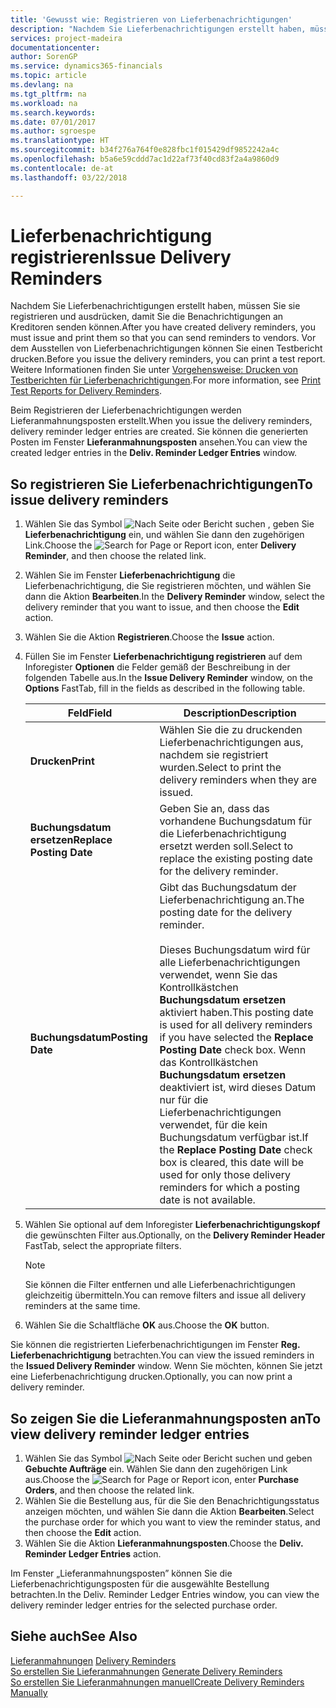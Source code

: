 ```yaml
---
title: 'Gewusst wie: Registrieren von Lieferbenachrichtigungen'
description: "Nachdem Sie Lieferbenachrichtigungen erstellt haben, müssen Sie sie registrieren und ausdrücken, damit Sie die Benachrichtigungen an Kreditoren senden können. Vor der Registrierung der Lieferbenachrichtigungen können Sie einen Testbericht drucken."
services: project-madeira
documentationcenter: 
author: SorenGP
ms.service: dynamics365-financials
ms.topic: article
ms.devlang: na
ms.tgt_pltfrm: na
ms.workload: na
ms.search.keywords: 
ms.date: 07/01/2017
ms.author: sgroespe
ms.translationtype: HT
ms.sourcegitcommit: b34f276a764f0e828fbc1f015429df9852242a4c
ms.openlocfilehash: b5a6e59cddd7ac1d22af73f40cd83f2a4a9860d9
ms.contentlocale: de-at
ms.lasthandoff: 03/22/2018

---
```

# <a name="issue-delivery-reminders"></a><span data-ttu-id="88092-104">Lieferbenachrichtigung registrieren</span><span class="sxs-lookup"><span data-stu-id="88092-104">Issue Delivery Reminders</span></span>
<span data-ttu-id="88092-105">Nachdem Sie Lieferbenachrichtigungen erstellt haben, müssen Sie sie registrieren und ausdrücken, damit Sie die Benachrichtigungen an Kreditoren senden können.</span><span class="sxs-lookup"><span data-stu-id="88092-105">After you have created delivery reminders, you must issue and print them so that you can send reminders to vendors.</span></span> <span data-ttu-id="88092-106">Vor dem Ausstellen von Lieferbenachrichtigungen können Sie einen Testbericht drucken.</span><span class="sxs-lookup"><span data-stu-id="88092-106">Before you issue the delivery reminders, you can print a test report.</span></span> <span data-ttu-id="88092-107">Weitere Informationen finden Sie unter [Vorgehensweise: Drucken von Testberichten für  Lieferbenachrichtigungen](how-to-print-test-reports-for-delivery-reminders.md).</span><span class="sxs-lookup"><span data-stu-id="88092-107">For more information, see [Print Test Reports for Delivery Reminders](how-to-print-test-reports-for-delivery-reminders.md).</span></span>  

<span data-ttu-id="88092-108">Beim Registrieren der Lieferbenachrichtigungen werden Lieferanmahnungsposten erstellt.</span><span class="sxs-lookup"><span data-stu-id="88092-108">When you issue the delivery reminders, delivery reminder ledger entries are created.</span></span> <span data-ttu-id="88092-109">Sie können die generierten Posten im Fenster **Lieferanmahnungsposten** ansehen.</span><span class="sxs-lookup"><span data-stu-id="88092-109">You can view the created ledger entries in the **Deliv. Reminder Ledger Entries** window.</span></span>  

## <a name="to-issue-delivery-reminders"></a><span data-ttu-id="88092-110">So registrieren Sie Lieferbenachrichtigungen</span><span class="sxs-lookup"><span data-stu-id="88092-110">To issue delivery reminders</span></span>  

1.  <span data-ttu-id="88092-111">Wählen Sie das Symbol ![Nach Seite oder Bericht suchen](../../media/ui-search/search_small.png "Nach Seite oder Bericht suchen") , geben Sie **Lieferbenachrichtigung** ein, und wählen Sie dann den zugehörigen Link.</span><span class="sxs-lookup"><span data-stu-id="88092-111">Choose the ![Search for Page or Report](../../media/ui-search/search_small.png "Search for Page or Report icon") icon, enter **Delivery Reminder**, and then choose the related link.</span></span>  
2.  <span data-ttu-id="88092-112">Wählen Sie im Fenster **Lieferbenachrichtigung** die Lieferbenachrichtigung, die Sie registrieren möchten, und wählen Sie dann die Aktion **Bearbeiten**.</span><span class="sxs-lookup"><span data-stu-id="88092-112">In the **Delivery Reminder** window, select the delivery reminder that you want to issue, and then choose the **Edit** action.</span></span>  
3.  <span data-ttu-id="88092-113">Wählen Sie die Aktion **Registrieren**.</span><span class="sxs-lookup"><span data-stu-id="88092-113">Choose the **Issue** action.</span></span>  
4.  <span data-ttu-id="88092-114">Füllen Sie im Fenster **Lieferbenachrichtigung registrieren** auf dem Inforegister **Optionen** die Felder gemäß der Beschreibung in der folgenden Tabelle aus.</span><span class="sxs-lookup"><span data-stu-id="88092-114">In the **Issue Delivery Reminder** window, on the **Options** FastTab, fill in the fields as described in the following table.</span></span>  

    |<span data-ttu-id="88092-115">Feld</span><span class="sxs-lookup"><span data-stu-id="88092-115">Field</span></span>|<span data-ttu-id="88092-116">Description</span><span class="sxs-lookup"><span data-stu-id="88092-116">Description</span></span>|  
    |---------------------------------|---------------------------------------|  
    |<span data-ttu-id="88092-117">**Drucken**</span><span class="sxs-lookup"><span data-stu-id="88092-117">**Print**</span></span>|<span data-ttu-id="88092-118">Wählen Sie die zu druckenden Lieferbenachrichtigungen aus, nachdem sie registriert wurden.</span><span class="sxs-lookup"><span data-stu-id="88092-118">Select to print the delivery reminders when they are issued.</span></span>|  
    |<span data-ttu-id="88092-119">**Buchungsdatum ersetzen**</span><span class="sxs-lookup"><span data-stu-id="88092-119">**Replace Posting Date**</span></span>|<span data-ttu-id="88092-120">Geben Sie an, dass das vorhandene Buchungsdatum für die Lieferbenachrichtigung ersetzt werden soll.</span><span class="sxs-lookup"><span data-stu-id="88092-120">Select to replace the existing posting date for the delivery reminder.</span></span>|  
    |<span data-ttu-id="88092-121">**Buchungsdatum**</span><span class="sxs-lookup"><span data-stu-id="88092-121">**Posting Date**</span></span>|<span data-ttu-id="88092-122">Gibt das Buchungsdatum der Lieferbenachrichtigung an.</span><span class="sxs-lookup"><span data-stu-id="88092-122">The posting date for the delivery reminder.</span></span><br /><br /> <span data-ttu-id="88092-123">Dieses Buchungsdatum wird für alle Lieferbenachrichtigungen verwendet, wenn Sie das Kontrollkästchen **Buchungsdatum ersetzen** aktiviert haben.</span><span class="sxs-lookup"><span data-stu-id="88092-123">This posting date is used for all delivery reminders if you have selected the **Replace Posting Date** check box.</span></span> <span data-ttu-id="88092-124">Wenn das Kontrollkästchen **Buchungsdatum ersetzen** deaktiviert ist, wird dieses Datum nur für die Lieferbenachrichtigungen verwendet, für die kein Buchungsdatum verfügbar ist.</span><span class="sxs-lookup"><span data-stu-id="88092-124">If the **Replace Posting Date** check box is cleared, this date will be used for only those delivery reminders for which a posting date is not available.</span></span>|  

5.  <span data-ttu-id="88092-125">Wählen Sie optional auf dem Inforegister **Lieferbenachrichtigungskopf** die gewünschten Filter aus.</span><span class="sxs-lookup"><span data-stu-id="88092-125">Optionally, on the **Delivery Reminder Header** FastTab, select the appropriate filters.</span></span>  

    > [!NOTE]  
    >  <span data-ttu-id="88092-126">Sie können die Filter entfernen und alle Lieferbenachrichtigungen gleichzeitig übermitteln.</span><span class="sxs-lookup"><span data-stu-id="88092-126">You can remove filters and issue all delivery reminders at the same time.</span></span>  

6.  <span data-ttu-id="88092-127">Wählen Sie die Schaltfläche **OK** aus.</span><span class="sxs-lookup"><span data-stu-id="88092-127">Choose the **OK** button.</span></span>  

<span data-ttu-id="88092-128">Sie können die registrierten Lieferbenachrichtigungen im Fenster **Reg. Lieferbenachrichtigung** betrachten.</span><span class="sxs-lookup"><span data-stu-id="88092-128">You can view the issued reminders in the **Issued Delivery Reminder** window.</span></span> <span data-ttu-id="88092-129">Wenn Sie möchten, können Sie jetzt eine Lieferbenachrichtigung drucken.</span><span class="sxs-lookup"><span data-stu-id="88092-129">Optionally, you can now print a delivery reminder.</span></span>  

## <a name="to-view-delivery-reminder-ledger-entries"></a><span data-ttu-id="88092-130">So zeigen Sie die Lieferanmahnungsposten an</span><span class="sxs-lookup"><span data-stu-id="88092-130">To view delivery reminder ledger entries</span></span>  

1.  <span data-ttu-id="88092-131">Wählen Sie das Symbol ![Nach Seite oder Bericht suchen](../../media/ui-search/search_small.png "Nach Seite oder Bericht suchen") und geben **Gebuchte Aufträge** ein. Wählen Sie dann den zugehörigen Link aus.</span><span class="sxs-lookup"><span data-stu-id="88092-131">Choose the ![Search for Page or Report](../../media/ui-search/search_small.png "Search for Page or Report icon") icon, enter **Purchase Orders**, and then choose the related link.</span></span>  
2.  <span data-ttu-id="88092-132">Wählen Sie die Bestellung aus, für die Sie den Benachrichtigungsstatus anzeigen möchten, und wählen Sie dann die Aktion **Bearbeiten**.</span><span class="sxs-lookup"><span data-stu-id="88092-132">Select the purchase order for which you want to view the reminder status, and then choose the **Edit** action.</span></span>  
3.  <span data-ttu-id="88092-133">Wählen Sie die Aktion **Lieferanmahnungsposten**.</span><span class="sxs-lookup"><span data-stu-id="88092-133">Choose the **Deliv. Reminder Ledger Entries** action.</span></span>  

<span data-ttu-id="88092-134">Im Fenster „Lieferanmahnungsposten” können Sie die Lieferbenachrichtigungsposten für die ausgewählte Bestellung betrachten.</span><span class="sxs-lookup"><span data-stu-id="88092-134">In the Deliv. Reminder Ledger Entries window, you can view the delivery reminder ledger entries for the selected purchase order.</span></span>  

## <a name="see-also"></a><span data-ttu-id="88092-135">Siehe auch</span><span class="sxs-lookup"><span data-stu-id="88092-135">See Also</span></span>  
 <span data-ttu-id="88092-136">[Lieferanmahnungen](delivery-reminders.md) </span><span class="sxs-lookup"><span data-stu-id="88092-136">[Delivery Reminders](delivery-reminders.md) </span></span>  
 <span data-ttu-id="88092-137">[So erstellen Sie Lieferanmahnungen](how-to-generate-delivery-reminders.md) </span><span class="sxs-lookup"><span data-stu-id="88092-137">[Generate Delivery Reminders](how-to-generate-delivery-reminders.md) </span></span>  
 [<span data-ttu-id="88092-138">So erstellen Sie Lieferanmahnungen manuell</span><span class="sxs-lookup"><span data-stu-id="88092-138">Create Delivery Reminders Manually</span></span>](how-to-create-delivery-reminders-manually.md)

